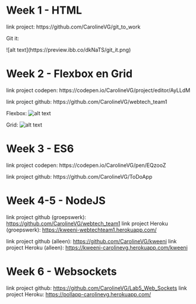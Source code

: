# Week 1 - HTML 
<p>link project: https://github.com/CarolineVG/git_to_work</p>

<p>Git it: </p>
![alt text](https://preview.ibb.co/dkNaTS/git_it.png)

# Week 2 - Flexbox en Grid 
<p>link project codepen: https://codepen.io/CarolineVG/project/editor/AyLLdM</p>
<p>link project github: https://github.com/CarolineVG/webtech_team1</p>

Flexbox: 
![alt text](https://preview.ibb.co/f6nW2n/flexbox.png)

Grid:
![alt text](https://preview.ibb.co/cHtFTS/grid.png)

# Week 3 - ES6
<p>link project codepen: https://codepen.io/CarolineVG/pen/EQzooZ</p>
<p>link project github: https://github.com/CarolineVG/ToDoApp</p>

# Week 4-5 - NodeJS

link project github (groepswerk): https://github.com/CarolineVG/webtech_team1 
link project Heroku (groepswerk): https://kweeni-webtechteam1.herokuapp.com/ 

link project github (alleen): https://github.com/CarolineVG/kweeni
link project Heroku (alleen): https://kweeni-carolinevg.herokuapp.com/kweeni

# Week 6 - Websockets 
link project github: https://github.com/CarolineVG/Lab5_Web_Sockets
link project Heroku: https://pollapp-carolinevg.herokuapp.com/
